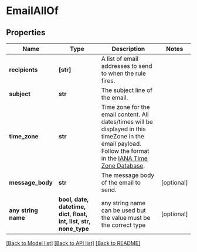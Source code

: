 # EmailAllOf


## Properties
Name | Type | Description | Notes
------------ | ------------- | ------------- | -------------
**recipients** | **[str]** | A list of email addresses to send to when the rule fires. | 
**subject** | **str** | The subject line of the email. | 
**time_zone** | **str** | Time zone for the email content. All dates/times will be displayed in this timeZone in the email payload. Follow the format in the [IANA Time Zone Database](https://en.wikipedia.org/wiki/List_of_tz_database_time_zones#List). | 
**message_body** | **str** | The message body of the email to send. | [optional] 
**any string name** | **bool, date, datetime, dict, float, int, list, str, none_type** | any string name can be used but the value must be the correct type | [optional]

[[Back to Model list]](../README.md#documentation-for-models) [[Back to API list]](../README.md#documentation-for-api-endpoints) [[Back to README]](../README.md)


